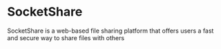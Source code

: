 # SocketShare
SocketShare is a web-based file sharing platform that offers users a fast and secure way to share files with others
